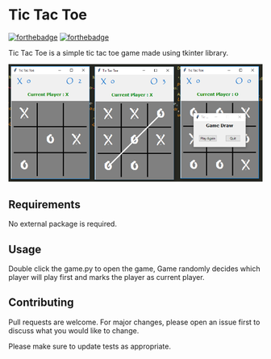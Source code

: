 # Tic Tac Toe

[![forthebadge](https://forthebadge.com/images/badges/built-with-swag.svg)](https://forthebadge.com)
[![forthebadge](https://forthebadge.com/images/badges/made-with-python.svg)](https://forthebadge.com)

Tic Tac Toe is a simple tic tac toe game made using tkinter library.

![Alt text](app.png?raw=true "Tic Tac Toe")

## Requirements

No external package is required.

## Usage

Double click the game.py to open the game, Game randomly decides which player will play first and marks the player as current player.

## Contributing

Pull requests are welcome. For major changes, please open an issue first to discuss what you would like to change.

Please make sure to update tests as appropriate.